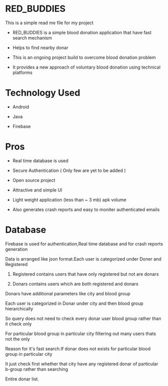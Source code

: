  #  RED_BUDDIES
 
 This is a simple read me file for my project 

 * RED_BUDDIES is a simple blood donation application that have fast search mechanism

 * Helps to find nearby donar 

 * This is an ongoing project build to overcome blood donation problem

 * It provides a new approach of voluntary blood donation using technical platforms 

 # Technology Used

* Android

* Java

* Firebase

 # Pros

* Real time database is used

* Secure Authentication (  Only few are yet to be added )

* Open source project 

* Attractive and simple UI

* Light weight application (less than ~ 3 mb) apk volume  

* Also generates crash reports and easy to moniter authenticated emails

 #  Database 

 Firebase is used for authentication,Real time database and for crash reports generation

 Data is arranged like json format.Each user is categorized under Doner and Registered

 1. Registered contains users that have only registered but not are donars

 2. Donars contains users which are both registered and donars

 Donars have additional parameters like city and blood group

 Each user is categorized in Donar under city and then blood group hierarchically

 So query does not need to check every donar user blood group rather than it check only 

 For particular blood group in particular city filtering out many users thats not the only

 Reason for it's fast search.If donar does not exists for particular blood group in particular city

 It just check first whether that city have any registered donar of particular b-group rather than searching

 Entire donar list.

 